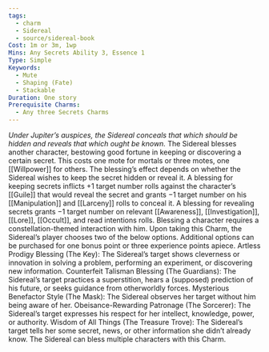 ```yaml
---
tags:
  - charm
  - Sidereal
  - source/sidereal-book
Cost: 1m or 3m, 1wp
Mins: Any Secrets Ability 3, Essence 1
Type: Simple
Keywords:
  - Mute
  - Shaping (Fate)
  - Stackable
Duration: One story
Prerequisite Charms:
  - Any three Secrets Charms
---
```

*Under Jupiter’s auspices, the Sidereal conceals that which should be hidden and reveals that which ought be known.*
The Sidereal blesses another character, bestowing good fortune in keeping or discovering a certain secret. This costs one mote for mortals or three motes, one [[Willpower]] for others. The blessing’s effect depends on whether the Sidereal wishes to keep the secret hidden or reveal it. A blessing for keeping secrets inflicts +1 target number rolls against the character’s [[Guile]] that would reveal the secret and grants −1 target number on his [[Manipulation]] and [[Larceny]] rolls to conceal it. A blessing for revealing secrets grants −1 target number on relevant [[Awareness]], [[Investigation]], [[Lore]], [[Occult]], and read intentions rolls. Blessing a character requires a constellation-themed interaction with him. Upon taking this Charm, the Sidereal’s player chooses two of the below options. Additional options can be purchased for one bonus point or three experience points apiece. Artless Prodigy Blessing (The Key): The Sidereal’s target shows cleverness or innovation in solving a problem, performing an experiment, or discovering new information. Counterfeit Talisman Blessing (The Guardians): The Sidereal’s target practices a superstition, hears a (supposed) prediction of his future, or seeks guidance from otherworldly forces. Mysterious Benefactor Style (The Mask): The Sidereal observes her target without him being aware of her. Obeisance-Rewarding Patronage (The Sorcerer): The Sidereal’s target expresses his respect for her intellect, knowledge, power, or authority. Wisdom of All Things (The Treasure Trove): The Sidereal’s target tells her some secret, news, or other information she didn’t already know. The Sidereal can bless multiple characters with this Charm.